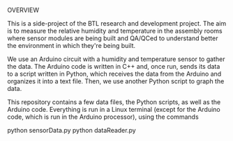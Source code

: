 OVERVIEW

This is a side-project of the BTL research and development project. The aim is
to measure the relative humidity and temperature in the assembly rooms where
sensor modules are being built and QA/QCed to understand better the environment
in which they're being built.

We use an Arduino circuit with a humidity and temperature sensor to gather the
data. The Arduino code is written in C++ and, once run, sends its data to a
script written in Python, which receives the data from the Arduino and organizes
it into a text file. Then, we use another Python script to graph the data.

This repository contains a few data files, the Python scripts, as well as the
Arduino code. Everything is run in a Linux terminal (except for the Arduino
code, which is run in the Arduino processor), using the commands

python sensorData.py
python dataReader.py